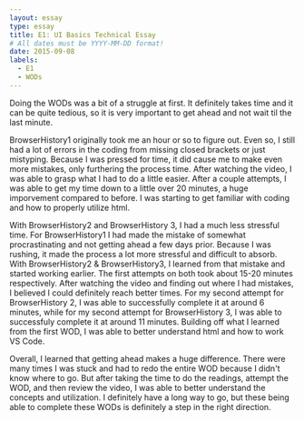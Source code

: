 ```yaml
---
layout: essay
type: essay
title: E1: UI Basics Technical Essay
# All dates must be YYYY-MM-DD format!
date: 2015-09-08
labels:
  - E1
  - WODs
---
```


Doing the WODs was a bit of a struggle at first. It definitely takes time and it can be quite tedious, so it is very important to get ahead and not wait til the last minute.

BrowserHistory1 originally took me an hour or so to figure out. Even so, I still had a lot of errors in the coding from missing closed brackets or just mistyping. Because I was pressed for time, it did cause me to make even more mistakes, only furthering the process time. After watching the video, I was able to grasp what I had to do a little easier. After a couple attempts, I was able to get my time down to a little over 20 minutes, a huge imporvement compared to before. I was starting to get familiar with coding and how to properly utilize html.

With BrowserHistory2 and BrowserHistory 3, I had a much less stressful time. For BrowserHistory1 I had made the mistake of somewhat procrastinating and not getting ahead a few days prior. Because I was rushing, it made the process a lot more stressful and difficult to absorb. With BrowserHistory2 & BrowserHistory3, I learned from that mistake and started working earlier. The first attempts on both took about 15-20 minutes respectively. After watching the video and finding out where I had mistakes, I believed I could definitely reach better times. For my second attempt for BrowserHistory 2, I was able to successfully complete it at around 6 minutes, while for my second attempt for BrowserHistory 3, I was able to successfuly complete it at around 11 minutes. Building off what I learned from the first WOD, I was able to better understand html and how to work VS Code.

Overall, I learned that getting ahead makes a huge difference. There were many times I was stuck and had to redo the entire WOD because I didn't know where to go. But after taking the time to do the readings, attempt the WOD, and then review the video, I was able to better understand the concepts and utilization. I definitely have a long way to go, but these being able to complete these WODs is definitely a step in the right direction.
